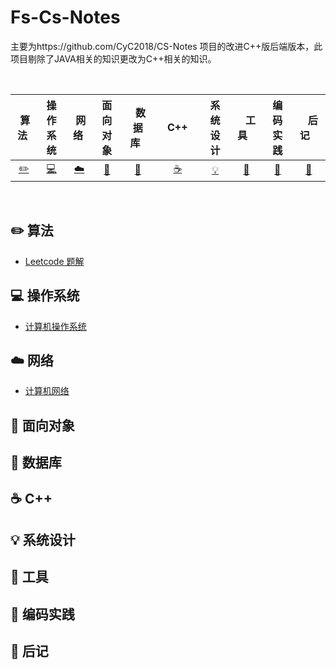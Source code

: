 # Fs-Cs-Notes

主要为https://github.com/CyC2018/CS-Notes 项目的改进C++版后端版本，此项目剔除了JAVA相关的知识更改为C++相关的知识。

<br>

|      &nbsp;算法&nbsp;      |             操作系统             |    &nbsp;网络&nbsp;    |        面向对象        |    &nbsp;&nbsp;数据库&nbsp;&nbsp;    | &nbsp;&nbsp;&nbsp;C++&nbsp;&nbsp;&nbsp; |         系统设计         | &nbsp;&nbsp;&nbsp;工具&nbsp;&nbsp;&nbsp; |               编码实践               | &nbsp;&nbsp;&nbsp;后记&nbsp;&nbsp;&nbsp; |
| :------------------------: | :------------------------------: | :--------------------: | :--------------------: | :----------------------------------: | :-------------------------------------: | :----------------------: | :--------------------------------------: | :----------------------------------: | :--------------------------------------: |
| [:pencil2:](#pencil2-算法) | [:computer:](#computer-操作系统) | [:cloud:](#cloud-网络) | [:art:](#art-面向对象) | [:floppy_disk:](#floppy_disk-数据库) |         [:coffee:](#coffee-C++)         | [:bulb:](#bulb-系统设计) |         [:wrench:](#wrench-工具)         | [:watermelon:](#watermelon-编码实践) |           [:memo:](#memo-后记)           |

<br>

## :pencil2: 算法

- [Leetcode 题解](notes/Leetcode题解/目录.md)

## :computer: 操作系统

- [计算机操作系统](https://github.com/fangsong0517/Fs-Cs-Notes/tree/main/notes/%E8%AE%A1%E7%AE%97%E6%9C%BA%E6%93%8D%E4%BD%9C%E7%B3%BB%E7%BB%9F)

## :cloud: 网络 

- [计算机网络](https://github.com/fangsong0517/Fs-Cs-Notes/tree/main/notes/%E8%AE%A1%E7%AE%97%E6%9C%BA%E7%BD%91%E7%BB%9C)

## :art: 面向对象





## :floppy_disk: 数据库





## :coffee: C++





## :bulb: 系统设计 





## :wrench: 工具 





## :watermelon: 编码实践 



## :memo: 后记